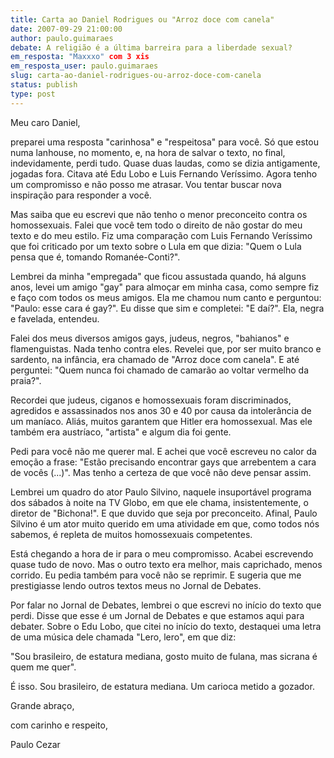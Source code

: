 ```yaml
---
title: Carta ao Daniel Rodrigues ou "Arroz doce com canela" 
date: 2007-09-29 21:00:00
author: paulo.guimaraes
debate: A religião é a última barreira para a liberdade sexual?
em_resposta: "Maxxxo" com 3 xis
em_resposta_user: paulo.guimaraes
slug: carta-ao-daniel-rodrigues-ou-arroz-doce-com-canela
status: publish 
type: post
---
```


Meu caro Daniel,  

  

preparei uma resposta "carinhosa" e "respeitosa" para você. Só que estou numa lanhouse, no momento, e, na hora de salvar o texto, no final, indevidamente, perdi tudo. Quase duas laudas, como se dizia antigamente, jogadas fora. Citava até Edu Lobo e Luis Fernando Veríssimo. Agora tenho um compromisso e não posso me atrasar. Vou tentar buscar nova inspiração para responder a você.  

  

Mas saiba que eu escrevi que não tenho o menor preconceito contra os homossexuais. Falei que você tem todo o direito de não gostar do meu texto e do meu estilo. Fiz uma comparação com Luis Fernando Veríssimo que foi criticado por um texto sobre o Lula em que dizia: "Quem o Lula pensa que é, tomando Romanée-Conti?".  

  

Lembrei da minha "empregada" que ficou assustada quando, há alguns anos, levei um amigo "gay" para almoçar em minha casa, como sempre fiz e faço com todos os meus amigos. Ela me chamou num canto e perguntou: "Paulo: esse cara é gay?". Eu disse que sim e completei: "E daí?". Ela, negra e favelada, entendeu.  

  

Falei dos meus diversos amigos gays, judeus, negros, "bahianos" e flamenguistas. Nada tenho contra eles. Revelei que, por ser muito branco e sardento, na infância, era chamado de "Arroz doce com canela". E até perguntei: "Quem nunca foi chamado de camarão ao voltar vermelho da praia?".  

  

Recordei que judeus, ciganos e homossexuais foram discriminados, agredidos e assassinados nos anos 30 e 40 por causa da intolerância de um maníaco. Aliás, muitos garantem que Hitler era homossexual. Mas ele também era austríaco, "artista" e algum dia foi gente.  

  

Pedi para você não me querer mal. E achei que você escreveu no calor da emoção a frase: "Estão precisando encontrar gays que arrebentem a cara de vocês (...)". Mas tenho a certeza de que você não deve pensar assim.  

  

Lembrei um quadro do ator Paulo Silvino, naquele insuportável programa dos sábados à noite na TV Globo, em que ele chama, insistentemente, o diretor de "Bichona!". E que duvido que seja por preconceito. Afinal, Paulo Silvino é um ator muito querido em uma atividade em que, como todos nós sabemos, é repleta de muitos homossexuais competentes.  

  

Está chegando a hora de ir para o meu compromisso. Acabei escrevendo quase tudo de novo. Mas o outro texto era melhor, mais caprichado, menos corrido. Eu pedia também para você não se reprimir. E sugeria que me prestigiasse lendo outros textos meus no Jornal de Debates.  

  

  

Por falar no Jornal de Debates, lembrei o que escrevi no início do texto que perdi. Disse que esse é um Jornal de Debates e que estamos aqui para debater. Sobre o Edu Lobo, que citei no início do texto, destaquei uma letra de uma música dele chamada "Lero, lero", em que diz:  

  

"Sou brasileiro, de estatura mediana, gosto muito de fulana, mas sicrana é quem me quer".  

  

É isso. Sou brasileiro, de estatura mediana. Um carioca metido a gozador.  

  

Grande abraço,  

  

com carinho e respeito,  

  

  

Paulo Cezar
